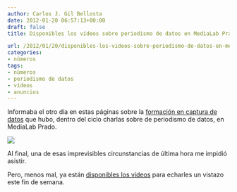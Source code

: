 ```yaml
---
author: Carlos J. Gil Bellosta
date: 2012-01-20 06:57:13+00:00
draft: false
title: Disponibles los vídeos sobre periodismo de datos en MediaLab Prado

url: /2012/01/20/disponibles-los-videos-sobre-periodismo-de-datos-en-medialab-prado/
categories:
- números
tags:
- números
- periodismo de datos
- vídeos
- anuncios
---
```


Informaba el otro día en estas páginas sobre la [formación en captura de datos](http://www.datanalytics.com/blog/2011/12/30/captura-de-datos-medialab-prado-y-needlebase/) que hubo, dentro del ciclo charlas sobre de periodismo de datos, en MediaLab Prado.

[![](/wp-uploads/2012/01/captura_medialab_prado.jpg)
](/wp-uploads/2012/01/captura_medialab_prado.jpg)

Al final, una de esas imprevisibles circunstancias de última hora me impidió asistir.

Pero, menos mal, ya están [disponibles los vídeos](http://medialab-prado.es/article/sesion_formativa_periodismo_datos) para echarles un vistazo este fin de semana.
